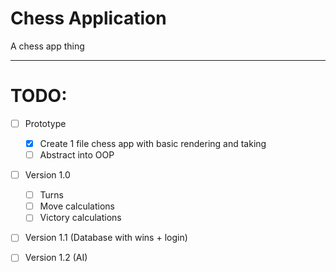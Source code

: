# Chess Application
A chess app thing

***

# TODO:
- [ ] Prototype
	- [x] Create 1 file chess app with basic rendering and taking
	- [ ] Abstract into OOP

- [ ] Version 1.0
	- [ ] Turns
	- [ ] Move calculations
	- [ ] Victory calculations

- [ ] Version 1.1 (Database with wins + login)

- [ ] Version 1.2 (AI)
